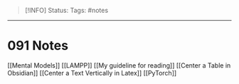 > [!INFO]
> Status:
> Tags: #notes

----
# 091 Notes
[[Mental Models]]
[[LAMPP]]
[[My guideline for reading]]
[[Center a Table in Obsidian]]
[[Center a Text Vertically in Latex]]
[[PyTorch]]